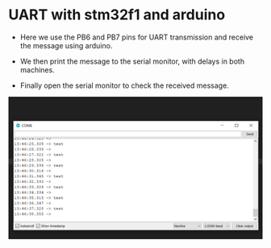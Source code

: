 # UART with stm32f1 and arduino 

- Here we use the PB6 and PB7 pins for UART transmission and receive the message using arduino.

- We then print the message to the serial monitor, with delays in both machines.

- Finally open the serial monitor to check the received message.

![output](https://github.com/KarthikeyanCode/STM32F1/blob/main/STM32F103C8T6/USART/UART/uart_stm32_arduino/serial_monitor.png)
